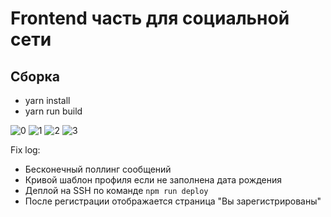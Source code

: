 # Frontend часть для социальной сети

## Сборка
- yarn install
- yarn run build

![0](https://github.com/Snake174/SocialNetFrontend/tree/main/screenshots/0.jpg)
![1](https://github.com/Snake174/SocialNetFrontend/tree/main/screenshots/1.jpg)
![2](https://github.com/Snake174/SocialNetFrontend/tree/main/screenshots/2.jpg)
![3](https://github.com/Snake174/SocialNetFrontend/tree/main/screenshots/3.jpg)

Fix log:
 - Бесконечный поллинг сообщений
 - Кривой шаблон профиля если не заполнена дата рождения
 - Деплой на SSH по команде `npm run deploy`
 - После регистрации отображается страница "Вы зарегистрированы"
